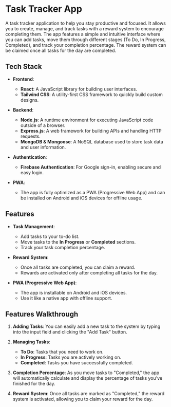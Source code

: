 # Task Tracker App

A task tracker application to help you stay productive and focused. It allows you to create, manage, and track tasks with a reward system to encourage completing them. The app features a simple and intuitive interface where you can add tasks, move them through different stages (To Do, In Progress, Completed), and track your completion percentage. The reward system can be claimed once all tasks for the day are completed.


## Tech Stack

- **Frontend**: 
  - **React**: A JavaScript library for building user interfaces.
  - **Tailwind CSS**: A utility-first CSS framework to quickly build custom designs.
  
- **Backend**:
  - **Node.js**: A runtime environment for executing JavaScript code outside of a browser.
  - **Express.js**: A web framework for building APIs and handling HTTP requests.
  - **MongoDB & Mongoose**: A NoSQL database used to store task data and user information.

- **Authentication**:
  - **Firebase Authentication**: For Google sign-in, enabling secure and easy login.

- **PWA**:
  - The app is fully optimized as a PWA (Progressive Web App) and can be installed on Android and iOS devices for offline usage.


## Features

- **Task Management**:
  - Add tasks to your to-do list.
  - Move tasks to the **In Progress** or **Completed** sections.
  - Track your task completion percentage.
  
- **Reward System**:
  - Once all tasks are completed, you can claim a reward.
  - Rewards are activated only after completing all tasks for the day.

- **PWA (Progressive Web App)**:
  - The app is installable on Android and iOS devices.
  - Use it like a native app with offline support.

## Features Walkthrough

1. **Adding Tasks**: You can easily add a new task to the system by typing into the input field and clicking the "Add Task" button.
  
2. **Managing Tasks**:
   - **To Do**: Tasks that you need to work on.
   - **In Progress**: Tasks you are actively working on.
   - **Completed**: Tasks you have successfully completed.
  
3. **Completion Percentage**: As you move tasks to "Completed," the app will automatically calculate and display the percentage of tasks you’ve finished for the day.

4. **Reward System**: Once all tasks are marked as "Completed," the reward system is activated, allowing you to claim your reward for the day.












